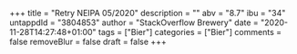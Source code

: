+++
title = "Retry NEIPA 05/2020"
description = ""
abv = "8.7"
ibu = "34"
untappdId = "3804853"
author = "StackOverflow Brewery"
date = "2020-11-28T14:27:48+01:00"
tags = ["Bier"]
categories = ["Bier"]
comments = false
removeBlur = false
draft = false
+++